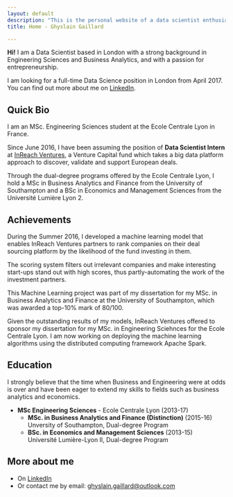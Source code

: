 ```yaml
---
layout: default
description: "This is the personal website of a data scientist enthusiast with a big passion for entrepreneurship."
title: Home - Ghyslain Gaillard

---
```


**Hi!** I am a Data Scientist based in London with a strong background in Engineering Sciences and Business Analytics, and with a passion for entrepreneurship.

I am looking for a full-time Data Science position in London from April 2017. You can find out more about me on [LinkedIn](https://www.linkedin.com/in/ghyslaingaillard).

## Quick Bio

I am an MSc. Engineering Sciences student at the Ecole Centrale Lyon in France.

Since June 2016, I have been assuming the position of **Data Scientist Intern** at [InReach Ventures](http://www.inreachventures.com/), a Venture Capital fund which takes a big data platform approach to discover, validate and support European deals.  

Through the dual-degree programs offered by the Ecole Centrale Lyon, I hold a MSc in Business Analytics and Finance from the University of Southampton and a BSc in Economics and Management Sciences from the Université Lumière Lyon 2.

## Achievements

During the Summer 2016, I developed a machine learning model that enables InReach Ventures partners to rank companies on their deal sourcing platform by the likelihood of the fund investing in them.  

The scoring system filters out irrelevant companies and make interesting start-ups stand out with high scores, thus partly-automating the work of the investment partners.  

This Machine Learning project was part of my dissertation for my MSc. in Business Analytics and Finance at the University of Southampton, which was awarded a top-10% mark of 80/100.

Given the outstanding results of my models, InReach Ventures offered to sponsor my dissertation for my MSc. in Engineering Sciehnces for the Ecole Centrale Lyon. I am now working on deploying the machine learning algorithms using the distributed computing framework Apache Spark.

## Education

I strongly believe that the time when Business and Engineering were at odds is over and have been eager to extend my skills to fields such as business analytics and economics.

* **MSc Engineering Sciences** - Ecole Centrale Lyon (2013-17)  
	- **MSc. in Business Analytics and Finance (Distinction)**  (2015-16)  
	Unversity of Southampton, Dual-degree Program    
	- **BSc. in Economics and Management Sciences** (2013-15)  
	Université Lumière-Lyon II, Dual-degree Program  

## More about me

- On [LinkedIn](https://www.linkedin.com/in/ghyslaingaillard)
- Or contact me by email: [ghyslain.gaillard@outlook.com](mailto:ghyslain.gaillard@outlook.com)
